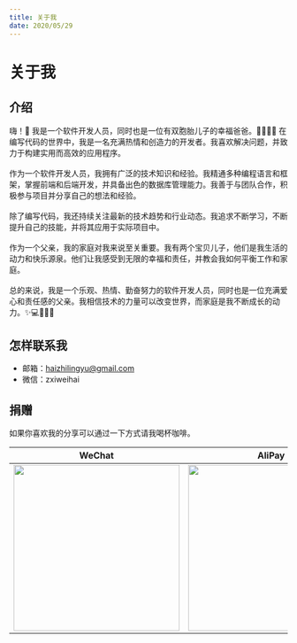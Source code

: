 ```yaml
---
title: 关于我
date: 2020/05/29
---
```


# 关于我

## 介绍
嗨！👋 我是一个软件开发人员，同时也是一位有双胞胎儿子的幸福爸爸。👨‍👦‍👦😄 在编写代码的世界中，我是一名充满热情和创造力的开发者。我喜欢解决问题，并致力于构建实用而高效的应用程序。<br/><br/>作为一个软件开发人员，我拥有广泛的技术知识和经验。我精通多种编程语言和框架，掌握前端和后端开发，并具备出色的数据库管理能力。我善于与团队合作，积极参与项目并分享自己的想法和经验。<br/><br/>除了编写代码，我还持续关注最新的技术趋势和行业动态。我追求不断学习，不断提升自己的技能，并将其应用于实际项目中。<br/><br/>作为一个父亲，我的家庭对我来说至关重要。我有两个宝贝儿子，他们是我生活的动力和快乐源泉。他们让我感受到无限的幸福和责任，并教会我如何平衡工作和家庭。<br/><br/>总的来说，我是一个乐观、热情、勤奋努力的软件开发人员，同时也是一位充满爱心和责任感的父亲。我相信技术的力量可以改变世界，而家庭是我不断成长的动力。✨💻👨‍💻😊


## 怎样联系我

* 邮箱：haizhilingyu@gmail.com
* 微信：zxiweihai

## 捐赠
如果你喜欢我的分享可以通过一下方式请我喝杯咖啡。

|WeChat|AliPay|
|-|-|
|<img style="width: 300px" src="/341693143880_.pic.jpg" />|<img style="width: 300px" src="/351693144067_.pic.jpg" />|

